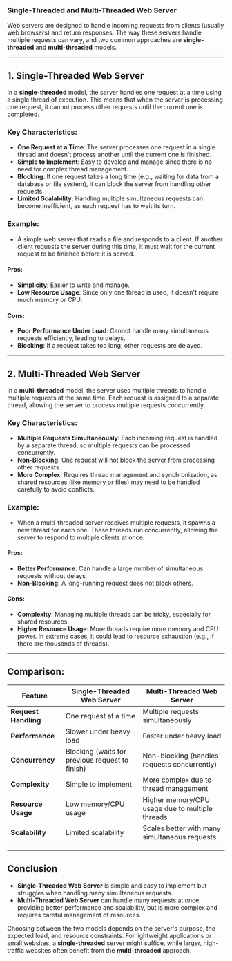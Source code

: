 ### Single-Threaded and Multi-Threaded Web Server

Web servers are designed to handle incoming requests from clients (usually web browsers) and return responses. The way these servers handle multiple requests can vary, and two common approaches are **single-threaded** and **multi-threaded** models. 

---

## **1. Single-Threaded Web Server**

In a **single-threaded** model, the server handles one request at a time using a single thread of execution. This means that when the server is processing one request, it cannot process other requests until the current one is completed.

### Key Characteristics:
- **One Request at a Time**: The server processes one request in a single thread and doesn't process another until the current one is finished.
- **Simple to Implement**: Easy to develop and manage since there is no need for complex thread management.
- **Blocking**: If one request takes a long time (e.g., waiting for data from a database or file system), it can block the server from handling other requests.
- **Limited Scalability**: Handling multiple simultaneous requests can become inefficient, as each request has to wait its turn.

### Example:
- A simple web server that reads a file and responds to a client. If another client requests the server during this time, it must wait for the current request to be finished before it is served.

#### Pros:
- **Simplicity**: Easier to write and manage.
- **Low Resource Usage**: Since only one thread is used, it doesn't require much memory or CPU.

#### Cons:
- **Poor Performance Under Load**: Cannot handle many simultaneous requests efficiently, leading to delays.
- **Blocking**: If a request takes too long, other requests are delayed.

---

## **2. Multi-Threaded Web Server**

In a **multi-threaded** model, the server uses multiple threads to handle multiple requests at the same time. Each request is assigned to a separate thread, allowing the server to process multiple requests concurrently.

### Key Characteristics:
- **Multiple Requests Simultaneously**: Each incoming request is handled by a separate thread, so multiple requests can be processed concurrently.
- **Non-Blocking**: One request will not block the server from processing other requests.
- **More Complex**: Requires thread management and synchronization, as shared resources (like memory or files) may need to be handled carefully to avoid conflicts.

### Example:
- When a multi-threaded server receives multiple requests, it spawns a new thread for each one. These threads run concurrently, allowing the server to respond to multiple clients at once.

#### Pros:
- **Better Performance**: Can handle a large number of simultaneous requests without delays.
- **Non-Blocking**: A long-running request does not block others.

#### Cons:
- **Complexity**: Managing multiple threads can be tricky, especially for shared resources.
- **Higher Resource Usage**: More threads require more memory and CPU power. In extreme cases, it could lead to resource exhaustion (e.g., if there are thousands of threads).

---

## **Comparison:**

| Feature                | Single-Threaded Web Server                      | Multi-Threaded Web Server                      |
|------------------------|--------------------------------------------------|------------------------------------------------|
| **Request Handling**    | One request at a time                           | Multiple requests simultaneously               |
| **Performance**         | Slower under heavy load                        | Faster under heavy load                        |
| **Concurrency**         | Blocking (waits for previous request to finish) | Non-blocking (handles requests concurrently)   |
| **Complexity**          | Simple to implement                            | More complex due to thread management         |
| **Resource Usage**      | Low memory/CPU usage                           | Higher memory/CPU usage due to multiple threads|
| **Scalability**         | Limited scalability                            | Scales better with many simultaneous requests  |

---

## **Conclusion**

- **Single-Threaded Web Server** is simple and easy to implement but struggles when handling many simultaneous requests.
- **Multi-Threaded Web Server** can handle many requests at once, providing better performance and scalability, but is more complex and requires careful management of resources.

Choosing between the two models depends on the server's purpose, the expected load, and resource constraints. For lightweight applications or small websites, a **single-threaded** server might suffice, while larger, high-traffic websites often benefit from the **multi-threaded** approach.